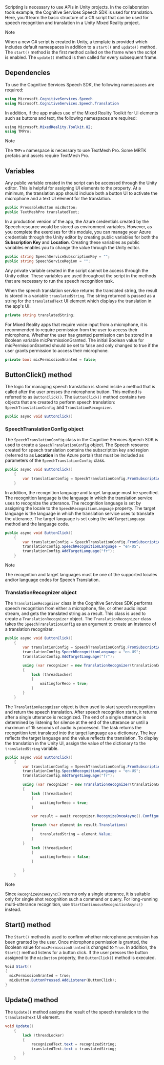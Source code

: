 Scripting is necessary to use APIs in Unity projects. In the collaboration tools example, the Cognitive Services Speech SDK is used for translation. Here, you'll learn the basic structure of a C# script that can be used for speech recognition and translation in a Unity Mixed Reality project.

> [!NOTE]
> When a new C# script is created in Unity, a template is provided which includes default namespaces in addition to a `start()` and `update()` method. The `start()` method is the first method called on the frame when the script is enabled.  The `update()` method is then called for every subsequent frame.

## Dependencies

To use the Cognitive Services Speech SDK, the following namespaces are required:

```csharp
using Microsoft.CognitiveServices.Speech
using Microsoft.CognitiveServices.Speech.Translation
```
In addition, if the app makes use of the Mixed Reality Toolkit for UI elements such as buttons and text, the following namespaces are required:

```csharp
using Microsoft.MixedReality.Toolkit.UI;
using TMPro;
```
> [!NOTE]
> The `TMPro` namespace is necessary to use TextMesh Pro. Some MRTK prefabs and assets require TextMesh Pro.

## Variables

Any public variable created in the script can be accessed through the Unity editor. This is helpful for assigning UI elements to the property. At a minimum, the translation app should include both a button UI to activate the microphone and a text UI element for the translation.

```csharp
public PressableButton micButton;
public TextMeshPro translatedText;
```

In a production version of the app, the Azure credentials created by the Speech resource would be stored as environment variables. However, as you complete the exercises for this module, you can manage your Azure credentials through the Unity editor by creating public variables for both the **Subscription Key** and **Location**. Creating these variables as public variables enables you to change the value through the Unity editor.

```csharp
public string SpeechServiceSubscriptionKey = "";
public string SpeechServiceRegion = "";
```

Any private variable created in the script cannot be access through the Unity editor. These variables are used throughout the script in the methods that are necessary to run the speech recognition task. 

When the speech translation service returns the translated string, the result is stored in a variable `translatedString`. The string returned is passed as a string for the `translatedText` UI element which displays the translation in the app's UI.

```csharp
private string translatedString;
```

For Mixed Reality apps that require voice input from a microphone, it is recommended to require permission from the user to access their microphone. Whether the user has granted permission can be stored in a Boolean variable micPermissionGranted. The initial Boolean value for micPermissionGranted should be set to false and only changed to true if the user grants permission to access their microphone.

```csharp
private bool micPermissionGranted = false;
```

## ButtonClick() method

The logic for managing speech translation is stored inside a method that is called after the user presses the microphone button. This method is referred to as `ButtonClick()`. The `ButtonClick()` method contains two objects that are created to perform speech translation: `SpeechTranslationConfig` and `TranslationRecognizer`.

```csharp
public async void ButtonClick()
```

### SpeechTranslationConfig object

The `SpeechTranslationConfig` class in the Cognitive Services Speech SDK is used to create a `SpeechTranslationConfig` object. The Speech resource created for speech translation contains the subscription key and region (referred to as **Location** in the Azure portal) that must be included as parameters of the `SpeechTranslationConfig` class.  

```csharp
public async void ButtonClick()
    {
        var translationConfig = SpeechTranslationConfig.FromSubscription(SpeechServiceSubscriptionKey, SpeechServiceRegion);
    }
```

In addition, the recognition language and target language must be specified. The recognition language is the language in which the translation service uses to recognize the utterance. The recognition language is set by assigning the locale to the `SpeechRecognitionLanguage` property. The target language is the language in which the translation service uses to translate the utterance. The target language is set using the `AddTargetLanguage` method and the language code.

```csharp
public async void ButtonClick()
    {
        var translationConfig = SpeechTranslationConfig.FromSubscription(SpeechServiceSubscriptionKey, SpeechServiceRegion);
        translationConfig.SpeechRecognitionLanguage = "en-US";
        translationConfig.AddTargetLanguage("fr");
    }
```

> [!NOTE]
> The recognition and target languages must be one of the supported locales and/or language codes for Speech Translation.

### TranslationRecognizer object

The `TranslationRecognizer` class in the Cognitive Services SDK performs speech recognition from either a microphone, file, or other audio input stream, and gets the translated string as a result. This class is used to create a `TranslationRecognizer` object. The `TranslationRecognizer` class takes the `SpeechTranslationConfig` as an argument to create an instance of a translation recognizer.

```csharp
public async void ButtonClick()
    {
        var translationConfig = SpeechTranslationConfig.FromSubscription(SpeechServiceSubscriptionKey, SpeechServiceRegion);
        translationConfig.SpeechRecognitionLanguage = "en-US";
        translationConfig.AddTargetLanguage("fr");

        using (var recognizer = new TranslationRecognizer(translationConfig))
        {
            lock (threadLocker)
            {
                waitingforReco = true;
            }
        }
    }
```

The `TranslationRecognizer` object is then used to start speech recognition and return the speech translation. After speech recognition starts, it returns after a single utterance is recognized. The end of a single utterance is determined by listening for silence at the end of the utterance or until a maximum of 15 seconds of audio is processed. The task returns the recognition text translated into the target language as a dictionary. The key reflects the target language and the value reflects the translation. To display the translation in the Unity UI, assign the value of the dictionary to the `translatedString` variable.

```csharp
public async void ButtonClick()
    {
        var translationConfig = SpeechTranslationConfig.FromSubscription(SpeechServiceSubscriptionKey, SpeechServiceRegion);
        translationConfig.SpeechRecognitionLanguage = "en-US";
        translationConfig.AddTargetLanguage("fr");

        using (var recognizer = new TranslationRecognizer(translationConfig))
        {
            lock (threadLocker)
            {
                waitingforReco = true;
            }

            var result = await recognizer.RecognizeOnceAsync().ConfigureAwait(false);

            foreach (var element in result.Translations)
            {
                translatedString = element.Value;
            }
        }
            lock (threadLocker)
            {
                waitingforReco = false;
            }

        }
    }
```

> [!NOTE]
> Since `RecognizeOnceAsync()` returns only a single utterance, it is suitable only for single shot recognition such a command or query. For long-running multi-utterance recognition, use `StartContinuousRecognitionAsync()` instead.

## Start() method

The `Start()` method is used to confirm whether microphone permission has been granted by the user. Once microphone permission is granted, the Boolean value for `micPermissionGranted` is changed to `True`. In addition, the `Start()` method listens for a button click. If the user presses the button assigned to the `micButton` property, the `ButtonClick()` method is executed.

```csharp
Void Start()
{
  micPermissionGranted = true;
  micButton.ButtonPressed.AddListener(ButtonClick);
}
```

## Update() method

The `Update()` method assigns the result of the speech translation to the `translatedText` UI element.

```csharp
void Update()
    {
        lock (threadLocker)
        {
            recognizedText.text = recognizedString;
            translatedText.text = translatedString;
        }
    }
```